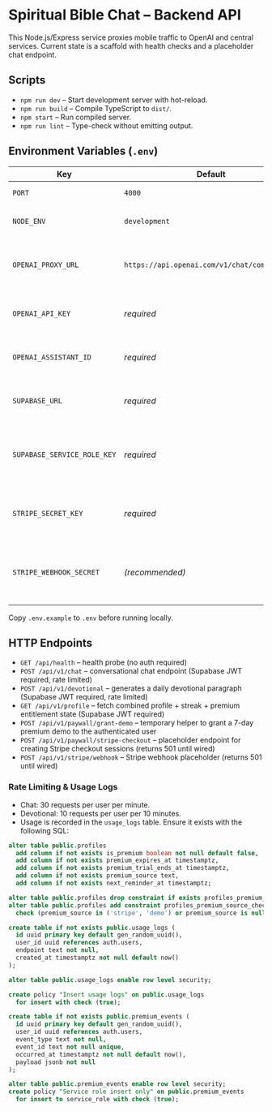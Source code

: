 # Spiritual Bible Chat – Backend API

This Node.js/Express service proxies mobile traffic to OpenAI and central services. Current state is a scaffold with health checks and a placeholder chat endpoint.

## Scripts
- `npm run dev` – Start development server with hot-reload.
- `npm run build` – Compile TypeScript to `dist/`.
- `npm start` – Run compiled server.
- `npm run lint` – Type-check without emitting output.

## Environment Variables (`.env`)
| Key | Default | Description |
| --- | --- | --- |
| `PORT` | `4000` | HTTP port for the API |
| `NODE_ENV` | `development` | Runtime environment label |
| `OPENAI_PROXY_URL` | `https://api.openai.com/v1/chat/completions` | Legacy field (unused once Assistants API is configured) |
| `OPENAI_API_KEY` | _required_ | OpenAI API key with Assistants access |
| `OPENAI_ASSISTANT_ID` | _required_ | Assistant ID to run conversations against |
| `SUPABASE_URL` | _required_ | Supabase project URL used for JWT validation |
| `SUPABASE_SERVICE_ROLE_KEY` | _required_ | Supabase service role key used for server-side auth/usage logging |
| `STRIPE_SECRET_KEY` | _required_ | Stripe API secret used to create checkout sessions |
| `STRIPE_WEBHOOK_SECRET` | _(recommended)_ | Stripe webhook signing secret to validate events |

Copy `.env.example` to `.env` before running locally.

## HTTP Endpoints
- `GET /api/health` – health probe (no auth required)
- `POST /api/v1/chat` – conversational chat endpoint (Supabase JWT required, rate limited)
- `POST /api/v1/devotional` – generates a daily devotional paragraph (Supabase JWT required, rate limited)
- `GET /api/v1/profile` – fetch combined profile + streak + premium entitlement state (Supabase JWT required)
- `POST /api/v1/paywall/grant-demo` – temporary helper to grant a 7-day premium demo to the authenticated user
- `POST /api/v1/paywall/stripe-checkout` – placeholder endpoint for creating Stripe checkout sessions (returns 501 until wired)
- `POST /api/v1/stripe/webhook` – Stripe webhook placeholder (returns 501 until wired)

### Rate Limiting & Usage Logs
- Chat: 30 requests per user per minute.
- Devotional: 10 requests per user per 10 minutes.
- Usage is recorded in the `usage_logs` table. Ensure it exists with the following SQL:

```sql
alter table public.profiles
  add column if not exists is_premium boolean not null default false,
  add column if not exists premium_expires_at timestamptz,
  add column if not exists premium_trial_ends_at timestamptz,
  add column if not exists premium_source text,
  add column if not exists next_reminder_at timestamptz;

alter table public.profiles drop constraint if exists profiles_premium_source_check;
alter table public.profiles add constraint profiles_premium_source_check
  check (premium_source in ('stripe', 'demo') or premium_source is null);

create table if not exists public.usage_logs (
  id uuid primary key default gen_random_uuid(),
  user_id uuid references auth.users,
  endpoint text not null,
  created_at timestamptz not null default now()
);

alter table public.usage_logs enable row level security;

create policy "Insert usage logs" on public.usage_logs
  for insert with check (true);

create table if not exists public.premium_events (
  id uuid primary key default gen_random_uuid(),
  user_id uuid references auth.users,
  event_type text not null,
  event_id text not null unique,
  occurred_at timestamptz not null default now(),
  payload jsonb not null
);

alter table public.premium_events enable row level security;
create policy "Service role insert only" on public.premium_events
  for insert to service_role with check (true);
```
